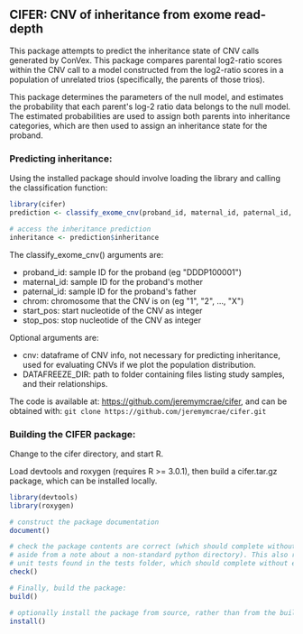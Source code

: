 ## CIFER: CNV of inheritance from exome read-depth

This package attempts to predict the inheritance state of CNV calls generated by
ConVex. This package compares parental log2-ratio scores within the CNV call to
a model constructed from the log2-ratio scores in a population of unrelated 
trios (specifically, the parents of those trios).

This package determines the parameters of the null model, and estimates the
probability that each parent's log-2 ratio data belongs to the null model. The 
estimated probabilities are used to assign both parents into inheritance 
categories, which are then used to assign an inheritance state for the proband.

### Predicting inheritance:
Using the installed package should involve loading the library and calling the
classification function:
```R
library(cifer)
prediction <- classify_exome_cnv(proband_id, maternal_id, paternal_id, chrom, start_pos, stop_pos)

# access the inheritance prediction
inheritance <- prediction$inheritance
```

The classify_exome_cnv() arguments are:
* proband_id: sample ID for the proband (eg "DDDP100001")
* maternal_id: sample ID for the proband's mother
* paternal_id: sample ID for the proband's father
* chrom: chromosome that the CNV is on (eg "1", "2", ..., "X")
* start_pos: start nucleotide of the CNV as integer
* stop_pos: stop nucleotide of the CNV as integer

Optional arguments are:
* cnv: dataframe of CNV info, not necessary for predicting inheritance, used
    for evaluating CNVs if we plot the population distribution.
* DATAFREEZE_DIR: path to folder containing files listing study samples, and
    their relationships.

The code is available at: https://github.com/jeremymcrae/cifer, and can be 
obtained with: `git clone https://github.com/jeremymcrae/cifer.git`

### Building the CIFER package:
Change to the cifer directory, and start R.

Load devtools and roxygen (requires R >= 3.0.1), then build a cifer.tar.gz 
package, which can be installed locally.
```R
library(devtools)
library(roxygen)

# construct the package documentation
document()

# check the package contents are correct (which should complete without errors, 
# aside from a note about a non-standard python directory). This also runs the
# unit tests found in the tests folder, which should complete without error.
check()

# Finally, build the package:
build()

# optionally install the package from source, rather than from the built package
install()
```
